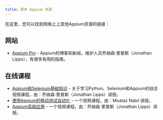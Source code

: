 ```yaml
---
title: 更多 Appium 资源
---
```



在这里，您可以找到网络上上其他Appium资源的链接：

## 网站

- [Appium Pro](https://appiumpro.com) - Appium的博客和新闻，维护人员乔纳森·里普斯（Jonathan Lipps），有很多有用的指南。

## 在线课程

- [Appium和Selenium基础知识](https://ui.headspin.io/university/learn/appium-selenium-fundamentals-2020) - 关于学习Python、Selenium和Appium的综合视频课程，由：乔纳森·里普斯（Jonathan Lipps）讲授。
- [使用Appium的移动测试自动化](https://testautomationu.applitools.com/appium-java-tutorial/) - 一个视频课程。由：Moataz Nabil 讲授。
- [Appium高级应用](https://www.linkedin.com/learning/advanced-appium) - 一个视频课程。由：乔纳森·里普斯（Jonathan Lipps）讲授。
